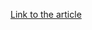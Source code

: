 [Link to the article](https://malware.love/malware_analysis/reverse_engineering/2020/11/27/analyzing-a-vbs-dropper.html)
